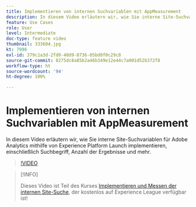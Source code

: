 ```yaml
---
title: Implementieren von internen Suchvariablen mit AppMeasurement
description: In diesem Video erläutern wir, wie Sie interne Site-Suchvariablen für Adobe Analytics mithilfe von Experience Platform Launch implementieren, einschließlich Suchbegriff, Anzahl der Ergebnisse und mehr.
feature: Use Cases
role: User
level: Intermediate
doc-type: feature video
thumbnail: 333604.jpg
kt: 7996
exl-id: 379c1a3d-2fd0-40d9-8736-05bd0f0c29c8
source-git-commit: 8275dc8a85b2a46b349e12e44c7a001d52b372f8
workflow-type: ht
source-wordcount: '94'
ht-degree: 100%

---
```


# Implementieren von internen Suchvariablen mit AppMeasurement

In diesem Video erläutern wir, wie Sie interne Site-Suchvariablen für Adobe Analytics mithilfe von Experience Platform Launch implementieren, einschließlich Suchbegriff, Anzahl der Ergebnisse und mehr.

>[!VIDEO](https://video.tv.adobe.com/v/333604/?quality=12&learn=on)

>[!INFO]
>
> Dieses Video ist Teil des Kurses [Implementieren und Messen der internen Site-Suche](https://experienceleague.adobe.com/?recommended=Analytics-U-1-2021.1.search), der kostenlos auf Experience League verfügbar ist!